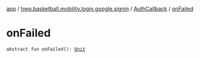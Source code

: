 [app](../../index.md) / [hwp.basketball.mobility.login.google.signin](../index.md) / [AuthCallback](index.md) / [onFailed](.)

# onFailed

`abstract fun onFailed(): `[`Unit`](https://kotlinlang.org/api/latest/jvm/stdlib/kotlin/-unit/index.html)